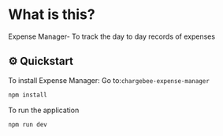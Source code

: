 # What is this?

Expense Manager- To track the day to day records of expenses

## ⚙️ Quickstart

To install Expense Manager: Go to:`chargebee-expense-manager`

```bash
npm install
```

To run the application

```bash
npm run dev
```
